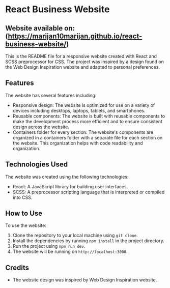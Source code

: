 # React Business Website

## Website available on: (https://marijan10marijan.github.io/react-business-website/)

This is the README file for a responsive website created with React and SCSS preprocessor for CSS. The project was inspired by a design found on the Web Design Inspiration website and adapted to personal preferences.

## Features

The website has several features including:

- Responsive design: The website is optimized for use on a variety of devices including desktops, laptops, tablets, and smartphones.
- Reusable components: The website is built with reusable components to make the development process more efficient and to ensure consistent design across the website.
- Containers folder for every section: The website's components are organized in a containers folder with a separate file for each section on the website. This organization helps with code readability and organization.

## Technologies Used

The website was created using the following technologies:

- React: A JavaScript library for building user interfaces.
- SCSS: A preprocessor scripting language that is interpreted or compiled into CSS.

## How to Use

To use the website:

1. Clone the repository to your local machine using `git clone`.
2. Install the dependencies by running `npm install` in the project directory.
3. Run the project using `npm run dev`.
4. The website will be running on `http://localhost:3000`.

## Credits

- The website design was inspired by Web Design Inspiration website.
